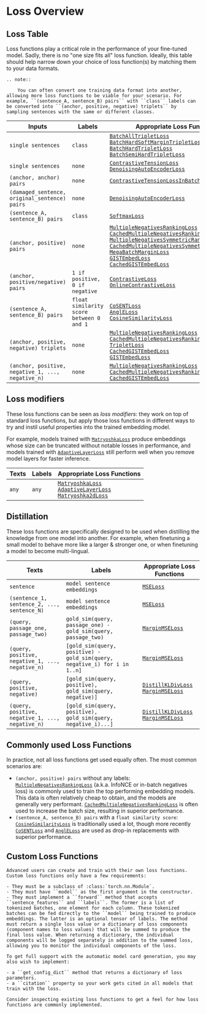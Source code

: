 # Loss Overview

## Loss Table

Loss functions play a critical role in the performance of your fine-tuned model. Sadly, there is no "one size fits all" loss function. Ideally, this table should help narrow down your choice of loss function(s) by matching them to your data formats.

```{eval-rst}
.. note:: 

    You can often convert one training data format into another, allowing more loss functions to be viable for your scenario. For example, ``(sentence_A, sentence_B) pairs`` with ``class`` labels can be converted into ``(anchor, positive, negative) triplets`` by sampling sentences with the same or different classes.
```

| Inputs                                            | Labels                                   | Appropriate Loss Functions                                                                                                                                                                                                                                                                                                                                                                                                                                                                                                                                                                                                                                                                                                                                                                                                                                                                                                                  |
|---------------------------------------------------|------------------------------------------|---------------------------------------------------------------------------------------------------------------------------------------------------------------------------------------------------------------------------------------------------------------------------------------------------------------------------------------------------------------------------------------------------------------------------------------------------------------------------------------------------------------------------------------------------------------------------------------------------------------------------------------------------------------------------------------------------------------------------------------------------------------------------------------------------------------------------------------------------------------------------------------------------------------------------------------------|
| `single sentences`                                | `class`                                  | <a href="https://github.com/UKPLab/sentence-transformers/blob/master/docs/package_reference/sentence_transformer/losses.md#batchalltripletloss">`BatchAllTripletLoss`</a><br><a href="https://github.com/UKPLab/sentence-transformers/blob/master/docs/package_reference/sentence_transformer/losses.md#batchhardsoftmargintripletloss">`BatchHardSoftMarginTripletLoss`</a><br><a href="https://github.com/UKPLab/sentence-transformers/blob/master/docs/package_reference/sentence_transformer/losses.md#batchhardtripletloss">`BatchHardTripletLoss`</a><br><a href="https://github.com/UKPLab/sentence-transformers/blob/master/docs/package_reference/sentence_transformer/losses.md#batchsemihardtripletloss">`BatchSemiHardTripletLoss`</a>                                                                                                                                                                                                                                                                                                                                                                                                                                          |
| `single sentences`                                | `none`                                   | <a href="https://github.com/UKPLab/sentence-transformers/blob/master/docs/package_reference/sentence_transformer/losses.md#contrastivetensionloss">`ContrastiveTensionLoss`</a><br><a href="https://github.com/UKPLab/sentence-transformers/blob/master/docs/package_reference/sentence_transformer/losses.md#denoisingautoencoderloss">`DenoisingAutoEncoderLoss`</a>                                                                                                                                                                                                                                                                                                                                                                                                                                                                                                                                                                                                                                                                                              |
| `(anchor, anchor) pairs`                          | `none`                                   | <a href="https://github.com/UKPLab/sentence-transformers/blob/master/docs/package_reference/sentence_transformer/losses.md#contrastivetensionlossinbatchnegatives">`ContrastiveTensionLossInBatchNegatives`</a>                                                                                                                                                                                                                                                                                                                                                                                                                                                                                                                                                                                                                                                                                                                                                                                         |
| `(damaged_sentence, original_sentence) pairs`     | `none`                                   | <a href="https://github.com/UKPLab/sentence-transformers/blob/master/docs/package_reference/sentence_transformer/losses.md#denoisingautoencoderloss">`DenoisingAutoEncoderLoss`</a>                                                                                                                                                                                                                                                                                                                                                                                                                                                                                                                                                                                                                                                                                                                                                                                                                     |
| `(sentence_A, sentence_B) pairs`                  | `class`                                  | <a href="https://github.com/UKPLab/sentence-transformers/blob/master/docs/package_reference/sentence_transformer/losses.md#softmaxloss">`SoftmaxLoss`</a>                                                                                                                                                                                                                                                                                                                                                                                                                                                                                                                                                                                                                                                                                                                                                                                                                                               |
| `(anchor, positive) pairs`                        | `none`                                   | <a href="https://github.com/UKPLab/sentence-transformers/blob/master/docs/package_reference/sentence_transformer/losses.md#multiplenegativesrankingloss">`MultipleNegativesRankingLoss`</a><br><a href="https://github.com/UKPLab/sentence-transformers/blob/master/docs/package_reference/sentence_transformer/losses.md#cachedmultiplenegativesrankingloss">`CachedMultipleNegativesRankingLoss`</a><br><a href="https://github.com/UKPLab/sentence-transformers/blob/master/docs/package_reference/sentence_transformer/losses.md#multiplenegativessymmetricrankingloss">`MultipleNegativesSymmetricRankingLoss`</a><br><a href="https://github.com/UKPLab/sentence-transformers/blob/master/docs/package_reference/sentence_transformer/losses.md#cachedmultiplenegativessymmetricrankingloss">`CachedMultipleNegativesSymmetricRankingLoss`</a><br><a href="https://github.com/UKPLab/sentence-transformers/blob/master/docs/package_reference/sentence_transformer/losses.md#megabatchmarginloss">`MegaBatchMarginLoss`</a><br><a href="https://github.com/UKPLab/sentence-transformers/blob/master/docs/package_reference/sentence_transformer/losses.md#gistembedloss">`GISTEmbedLoss`</a><br><a href="https://github.com/UKPLab/sentence-transformers/blob/master/docs/package_reference/sentence_transformer/losses.md#cachedgistembedloss">`CachedGISTEmbedLoss`</a> |
| `(anchor, positive/negative) pairs`               | `1 if positive, 0 if negative`           | <a href="https://github.com/UKPLab/sentence-transformers/blob/master/docs/package_reference/sentence_transformer/losses.md#contrastiveloss">`ContrastiveLoss`</a><br><a href="https://github.com/UKPLab/sentence-transformers/blob/master/docs/package_reference/sentence_transformer/losses.md#onlinecontrastiveloss">`OnlineContrastiveLoss`</a>                                                                                                                                                                                                                                                                                                                                                                                                                                                                                                                                                                                                                                                                                                                  |
| `(sentence_A, sentence_B) pairs`                  | `float similarity score between 0 and 1` | <a href="https://github.com/UKPLab/sentence-transformers/blob/master/docs/package_reference/sentence_transformer/losses.md#cosentloss">`CoSENTLoss`</a><br><a href="https://github.com/UKPLab/sentence-transformers/blob/master/docs/package_reference/sentence_transformer/losses.md#angleloss">`AnglELoss`</a><br><a href="https://github.com/UKPLab/sentence-transformers/blob/master/docs/package_reference/sentence_transformer/losses.md#cosinesimilarityloss">`CosineSimilarityLoss`</a>                                                                                                                                                                                                                                                                                                                                                                                                                                                                                                                                                                                                                                 |
| `(anchor, positive, negative) triplets`           | `none`                                   | <a href="https://github.com/UKPLab/sentence-transformers/blob/master/docs/package_reference/sentence_transformer/losses.md#multiplenegativesrankingloss">`MultipleNegativesRankingLoss`</a><br><a href="https://github.com/UKPLab/sentence-transformers/blob/master/docs/package_reference/sentence_transformer/losses.md#cachedmultiplenegativesrankingloss">`CachedMultipleNegativesRankingLoss`</a><br><a href="https://github.com/UKPLab/sentence-transformers/blob/master/docs/package_reference/sentence_transformer/losses.md#tripletloss">`TripletLoss`</a><br><a href="https://github.com/UKPLab/sentence-transformers/blob/master/docs/package_reference/sentence_transformer/losses.md#cachedgistembedloss">`CachedGISTEmbedLoss`</a><br><a href="https://github.com/UKPLab/sentence-transformers/blob/master/docs/package_reference/sentence_transformer/losses.md#gistembedloss">`GISTEmbedLoss`</a>                                                                                                                                                                                                                                                                                                                                       |
| `(anchor, positive, negative_1, ..., negative_n)` | `none`                                   | <a href="https://github.com/UKPLab/sentence-transformers/blob/master/docs/package_reference/sentence_transformer/losses.md#multiplenegativesrankingloss">`MultipleNegativesRankingLoss`</a><br><a href="https://github.com/UKPLab/sentence-transformers/blob/master/docs/package_reference/sentence_transformer/losses.md#cachedmultiplenegativesrankingloss">`CachedMultipleNegativesRankingLoss`</a><br><a href="https://github.com/UKPLab/sentence-transformers/blob/master/docs/package_reference/sentence_transformer/losses.md#cachedgistembedloss">`CachedGISTEmbedLoss`</a>                                                                                                                                                                                                                                                                                                                                                                                                                                                                                                                                             |

## Loss modifiers

These loss functions can be seen as *loss modifiers*: they work on top of standard loss functions, but apply those loss functions in different ways to try and instil useful properties into the trained embedding model.

For example, models trained with <a href="https://github.com/UKPLab/sentence-transformers/blob/master/docs/package_reference/sentence_transformer/losses.md#matryoshkaloss">`MatryoshkaLoss`</a> produce embeddings whose size can be truncated without notable losses in performance, and models trained with <a href="https://github.com/UKPLab/sentence-transformers/blob/master/docs/package_reference/sentence_transformer/losses.md#adaptivelayerloss">`AdaptiveLayerLoss`</a> still perform well when you remove model layers for faster inference.

| Texts | Labels | Appropriate Loss Functions                                                                                                                                                                                                                                                                                                  |
|-------|--------|-----------------------------------------------------------------------------------------------------------------------------------------------------------------------------------------------------------------------------------------------------------------------------------------------------------------------------|
| `any` | `any`  | <a href="https://github.com/UKPLab/sentence-transformers/blob/master/docs/package_reference/sentence_transformer/losses.md#matryoshkaloss">`MatryoshkaLoss`</a><br><a href="https://github.com/UKPLab/sentence-transformers/blob/master/docs/package_reference/sentence_transformer/losses.md#adaptivelayerloss">`AdaptiveLayerLoss`</a><br><a href="https://github.com/UKPLab/sentence-transformers/blob/master/docs/package_reference/sentence_transformer/losses.md#matryoshka2dloss">`Matryoshka2dLoss`</a> |

## Distillation
These loss functions are specifically designed to be used when distilling the knowledge from one model into another.
For example, when finetuning a small model to behave more like a larger & stronger one, or when finetuning a model to become multi-lingual.

| Texts                                             | Labels                                                                    | Appropriate Loss Functions                                                                                                                                                                                   |
|---------------------------------------------------|---------------------------------------------------------------------------|--------------------------------------------------------------------------------------------------------------------------------------------------------------------------------------------------------------|
| `sentence`                                        | `model sentence embeddings`                                               | <a href="https://github.com/UKPLab/sentence-transformers/blob/master/docs/package_reference/sentence_transformer/losses.md#mseloss">`MSELoss`</a>                                                                                                                        |
| `(sentence_1, sentence_2, ..., sentence_N)`       | `model sentence embeddings`                                               | <a href="https://github.com/UKPLab/sentence-transformers/blob/master/docs/package_reference/sentence_transformer/losses.md#mseloss">`MSELoss`</a>                                                                                                                        |
| `(query, passage_one, passage_two)`               | `gold_sim(query, passage_one) - gold_sim(query, passage_two)`             | <a href="https://github.com/UKPLab/sentence-transformers/blob/master/docs/package_reference/sentence_transformer/losses.md#marginmseloss">`MarginMSELoss`</a>                                                                                                            |
| `(query, positive, negative_1, ..., negative_n)`  | `[gold_sim(query, positive) - gold_sim(query, negative_i) for i in 1..n]` | <a href="https://github.com/UKPLab/sentence-transformers/blob/master/docs/package_reference/sentence_transformer/losses.md#marginmseloss">`MarginMSELoss`</a>                                                                                                            |
| `(query, positive, negative)`                     | `[gold_sim(query, positive), gold_sim(query, negative)]`                  | <a href="https://github.com/UKPLab/sentence-transformers/blob/master/docs/package_reference/sentence_transformer/losses.md#distillkldivloss">`DistillKLDivLoss`</a><br><a href="https://github.com/UKPLab/sentence-transformers/blob/master/docs/package_reference/sentence_transformer/losses.md#marginmseloss">`MarginMSELoss`</a> |
| `(query, positive, negative_1, ..., negative_n) ` | `[gold_sim(query, positive), gold_sim(query, negative_i)...] `            | <a href="https://github.com/UKPLab/sentence-transformers/blob/master/docs/package_reference/sentence_transformer/losses.md#distillkldivloss">`DistillKLDivLoss`</a><br><a href="https://github.com/UKPLab/sentence-transformers/blob/master/docs/package_reference/sentence_transformer/losses.md#marginmseloss">`MarginMSELoss`</a> |

## Commonly used Loss Functions
In practice, not all loss functions get used equally often. The most common scenarios are:

* `(anchor, positive) pairs` without any labels: <a href="https://github.com/UKPLab/sentence-transformers/blob/master/docs/package_reference/sentence_transformer/losses.md#multiplenegativesrankingloss"><code>MultipleNegativesRankingLoss</code></a> (a.k.a. InfoNCE or in-batch negatives loss) is commonly used to train the top performing embedding models. This data is often relatively cheap to obtain, and the models are generally very performant. <a href="https://github.com/UKPLab/sentence-transformers/blob/master/docs/package_reference/sentence_transformer/losses.md#cachedmultiplenegativesrankingloss"><code>CachedMultipleNegativesRankingLoss</code></a> is often used to increase the batch size, resulting in superior performance.
* `(sentence_A, sentence_B) pairs` with a `float similarity score`: <a href="https://github.com/UKPLab/sentence-transformers/blob/master/docs/package_reference/sentence_transformer/losses.md#cosinesimilarityloss"><code>CosineSimilarityLoss</code></a> is traditionally used a lot, though more recently <a href="https://github.com/UKPLab/sentence-transformers/blob/master/docs/package_reference/sentence_transformer/losses.md#cosentloss"><code>CoSENTLoss</code></a> and <a href="https://github.com/UKPLab/sentence-transformers/blob/master/docs/package_reference/sentence_transformer/losses.md#angleloss"><code>AnglELoss</code></a> are used as drop-in replacements with superior performance.

## Custom Loss Functions

```{eval-rst}
Advanced users can create and train with their own loss functions. Custom loss functions only have a few requirements:

- They must be a subclass of :class:`torch.nn.Module`.
- They must have ``model`` as the first argument in the constructor.
- They must implement a ``forward`` method that accepts ``sentence_features`` and ``labels``. The former is a list of tokenized batches, one element for each column. These tokenized batches can be fed directly to the ``model`` being trained to produce embeddings. The latter is an optional tensor of labels. The method must return a single loss value or a dictionary of loss components (component names to loss values) that will be summed to produce the final loss value. When returning a dictionary, the individual components will be logged separately in addition to the summed loss, allowing you to monitor the individual components of the loss.

To get full support with the automatic model card generation, you may also wish to implement:

- a ``get_config_dict`` method that returns a dictionary of loss parameters.
- a ``citation`` property so your work gets cited in all models that train with the loss.

Consider inspecting existing loss functions to get a feel for how loss functions are commonly implemented.
```